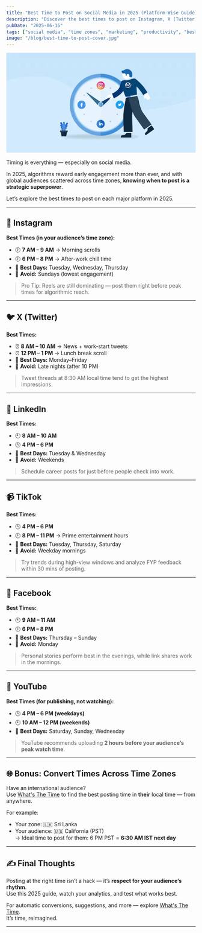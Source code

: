 ```yaml
---
title: "Best Time to Post on Social Media in 2025 (Platform-Wise Guide)"
description: "Discover the best times to post on Instagram, X (Twitter), LinkedIn, and more — based on 2025's engagement patterns and time zones."
pubDate: "2025-06-16"
tags: ["social media", "time zones", "marketing", "productivity", "best times"]
image: "/blog/best-time-to-post-cover.jpg"
---
```


![Placeholder Image 1](assets/sm.webp "What's The Time")

Timing is everything — especially on social media.

In 2025, algorithms reward early engagement more than ever, and with global audiences scattered across time zones, **knowing when to post is a strategic superpower**.

Let’s explore the best times to post on each major platform in 2025.

---

## 📸 Instagram

**Best Times (in your audience’s time zone):**

- 🕖 **7 AM – 9 AM** → Morning scrolls  
- 🕖 **6 PM – 8 PM** → After-work chill time  
- 📆 **Best Days:** Tuesday, Wednesday, Thursday  
- 🛑 **Avoid:** Sundays (lowest engagement)

> Pro Tip: Reels are still dominating — post them right before peak times for algorithmic reach.

---

## 🐦 X (Twitter)

**Best Times:**

- ⏰ **8 AM – 10 AM** → News + work-start tweets  
- ⏰ **12 PM – 1 PM** → Lunch break scroll  
- 📆 **Best Days:** Monday–Friday  
- 🛑 **Avoid:** Late nights (after 10 PM)

> Tweet threads at 8:30 AM local time tend to get the highest impressions.

---

## 💼 LinkedIn

**Best Times:**

- 🕘 **8 AM – 10 AM**  
- 🕓 **4 PM – 6 PM**  
- 📆 **Best Days:** Tuesday & Wednesday  
- 🛑 **Avoid:** Weekends

> Schedule career posts for just before people check into work.

---

## 📹 TikTok

**Best Times:**

- 🕓 **4 PM – 6 PM**  
- 🕗 **8 PM – 11 PM** → Prime entertainment hours  
- 📆 **Best Days:** Tuesday, Thursday, Saturday  
- 🛑 **Avoid:** Weekday mornings

> Try trends during high-view windows and analyze FYP feedback within 30 mins of posting.

---

## 👥 Facebook

**Best Times:**

- 🕙 **9 AM – 11 AM**  
- 🕕 **6 PM – 8 PM**  
- 📆 **Best Days:** Thursday – Sunday  
- 🛑 **Avoid:** Monday

> Personal stories perform best in the evenings, while link shares work in the mornings.

---

## 🧠 YouTube

**Best Times (for publishing, not watching):**

- 🕓 **4 PM – 6 PM (weekdays)**  
- 🕙 **10 AM – 12 PM (weekends)**  
- 📆 **Best Days:** Saturday, Sunday, Wednesday

> YouTube recommends uploading **2 hours before your audience’s peak watch time**.

---

## 🌐 Bonus: Convert Times Across Time Zones

Have an international audience?  
Use [What's The Time](https://whatsthetime.online) to find the best posting time in **their** local time — from anywhere.

For example:

- Your zone: 🇱🇰 Sri Lanka  
- Your audience: 🇺🇸 California (PST)  
→ Ideal time to post for them: 6 PM PST = **6:30 AM IST next day**

---

## ✍️ Final Thoughts

Posting at the right time isn’t a hack — it’s **respect for your audience’s rhythm**.  
Use this 2025 guide, watch your analytics, and test what works best.

For automatic conversions, suggestions, and more — explore [What's The Time](https://whatsthetime.online).  
It’s time, reimagined.

---
